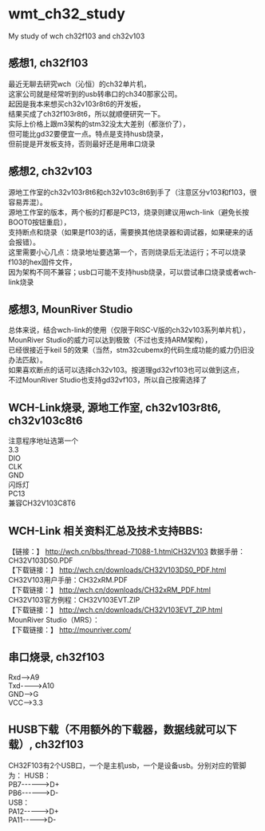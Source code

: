 # wmt_ch32_study
My study of wch ch32f103 and ch32v103

## 感想1, ch32f103
最近无聊去研究wch（沁恒）的ch32单片机，  
这家公司就是经常听到的usb转串口的ch340那家公司。  
起因是我本来想买ch32v103r8t6的开发板，  
结果买成了ch32f103r8t6，所以就顺便研究一下。  
实际上价格上跟m3架构的stm32没太大差别（都涨价了），  
但可能比gd32要便宜一点。特点是支持husb烧录，  
但前提是开发板支持，否则最好还是用串口烧录  

## 感想2, ch32v103  
源地工作室的ch32v103r8t6和ch32v103c8t6到手了（注意区分v103和f103，很容易弄混）。  
源地工作室的版本，两个板的灯都是PC13，烧录则建议用wch-link（避免长按BOOT0按钮重启），  
支持断点和烧录（如果是f103的话，需要换其他烧录器和调试器，如果硬来的话会报错）。  
这里需要小心几点：烧录地址要选第一个，否则烧录后无法运行；不可以烧录f103的hex固件文件，  
因为架构不同不兼容；usb口可能不支持husb烧录，可以尝试串口烧录或者wch-link烧录

## 感想3, MounRiver Studio  
总体来说，结合wch-link的使用（仅限于RISC-V版的ch32v103系列单片机），  
MounRiver Studio的威力可以达到极致（不过也支持ARM架构），  
已经很接近于keil 5的效果（当然，stm32cubemx的代码生成功能的威力仍旧没办法匹敌）。  
如果喜欢断点的话可以选择ch32v103。按道理gd32vf103也可以做到这点，  
不过MounRiver Studio也支持gd32vf103，所以自己按需选择了  

## WCH-Link烧录, 源地工作室, ch32v103r8t6, ch32v103c8t6  
注意程序地址选第一个  
3.3  
DIO  
CLK  
GND  
闪烁灯  
PC13  
兼容CH32V103C8T6  

## WCH-Link 相关资料汇总及技术支持BBS:  
【链接：】 http://wch.cn/bbs/thread-71088-1.htmlCH32V103 数据手册：CH32V103DS0.PDF   
【下载链接：】 http://wch.cn/downloads/CH32V103DS0_PDF.html   
CH32V103用户手册：CH32xRM.PDF  
【下载链接：】 http://wch.cn/downloads/CH32xRM_PDF.html   
 CH32V103官方例程：CH32V103EVT.ZIP  
【下载链接：】 http://wch.cn/downloads/CH32V103EVT_ZIP.html   
MounRiver Studio（MRS）：  
【下载链接：】 http://mounriver.com/    

## 串口烧录, ch32f103   
Rxd——>A9  
Txd---->A10  
GND——>G  
VCC——>3.3  

## HUSB下载（不用额外的下载器，数据线就可以下载）, ch32f103    
CH32F103有2个USB口，一个是主机usb，一个是设备usb。分别对应的管脚为：
HUSB：  
PB7------>D+  
PB6------>D-  
USB：  
PA12----->D+  
PA11----->D-  
